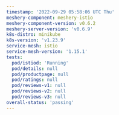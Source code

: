 ```yaml
---
timestamp: '2022-09-29 05:58:06 UTC Thu'
meshery-component: meshery-istio
meshery-component-version: v0.6.2
meshery-server-version: 'v0.6.9'
k8s-distro: minikube
k8s-version: 'v1.23.9'
service-mesh: istio
service-mesh-version: '1.15.1'
tests:
  pod/istiod: 'Running'
  pod/details: null
  pod/productpage: null
  pod/ratings: null
  pod/reviews-v1: null
  pod/reviews-v2: null
  pod/reviews-v3: null
overall-status: 'passing'
---
```

